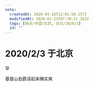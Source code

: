```yaml
---
note:
  createdAt: 2020-03-18T12:01:59.157Z
  modifiedAt: 2020-03-22T07:30:21.283Z
  tags: [地点/中国/北京, 日记/2020/2]
  id: ""
---
```


# 2020/2/3 于北京

<!-- @timer "date":"Mon Feb 03 2020 09:20:50 GMT+0800 (CST)" -->

早

<!-- @timer "date":"Mon Feb 03 2020 18:53:49 GMT+0800 (CST)","duration":"about 10 hours" -->

基督山伯爵读起来确实爽
